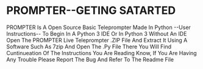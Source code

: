 # PROMPTER--GETING SATARTED
PROMPTER Is A Open Source Basic Teleprompter Made In Python
--User Instructions-- 
To Begin In A Python 3 IDE Or In Python 3 Without An IDE Open The PROMPTER Live Teleprompter .ZIP File And Extract It Using A Software Such As 7zip And Open The .Py File There You Will Find Cuntinueation Of The Instructions You Are Reading Know, If You Are Having Any Trouble Please Report The Bug And Refer To The Readme File
